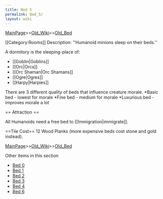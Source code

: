 ```yaml
---
title: Bed 5
permalink: Bed_5/
layout: wiki
---
```


[MainPage](/keeperrl_wiki/ "wikilink")>>[Old_Wiki](/keeperrl_wiki/Old_Wiki "wikilink")>>[Old_Bed](/keeperrl_wiki/Old_Bed "wikilink")

[[Category:Rooms]]
Description: ''Humanoid minions sleep on their beds.''

A dormitory is the sleeping-place of:
* [[Goblin|Goblins]]
* [[Orc|Orcs]]
* [[Orc Shaman|Orc Shamans]]
* [[Ogre|Ogres]]
* [[Harpy|Harpies]]

There are 3 different quality of beds that influence creature morale.
*Basic bed - lowest for morale
*Fine bed - medium for morale
*Luxurious bed - improves morale a lot

== Attraction ==

All Humanoids need a free bed to [[Immigration|immigrate]].

==Tile Cost==
12 Wood Planks (more expensive beds cost stone and gold instead).

[MainPage](/keeperrl_wiki/ "wikilink")>>[Old_Wiki](/keeperrl_wiki/Old_Wiki "wikilink")>>[Old_Bed](/keeperrl_wiki/Old_Bed "wikilink")

Other items in this section
-    [Bed 0](/keeperrl_wiki/Bed_0 "wikilink")
-    [Bed 1](/keeperrl_wiki/Bed_1 "wikilink")
-    [Bed 2](/keeperrl_wiki/Bed_2 "wikilink")
-    [Bed 3](/keeperrl_wiki/Bed_3 "wikilink")
-    [Bed 4](/keeperrl_wiki/Bed_4 "wikilink")
-    [Bed 6](/keeperrl_wiki/Bed_6 "wikilink")
